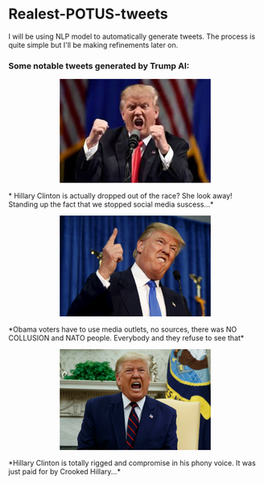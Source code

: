 # Realest-POTUS-tweets

I will be using NLP model to automatically generate tweets. The process is quite simple but I'll be making refinements later on. 


### Some notable tweets generated by Trump AI:

<p align="center">
  <img src="https://github.com/anthonydwan/Trump-Tweet-Generator/blob/master/images.jpg" width="300" />
</p>
* Hillary Clinton is actually dropped out of the race? She look away! Standing up the fact that we stopped social media suscess...*

<p align="center">
  <img src="https://github.com/anthonydwan/Trump-Tweet-Generator/blob/master/rtx1gzco.jpg" width="300" />
</p>
*Obama voters have to use media outlets, no sources, there was NO COLLUSION and NATO people. Everybody and they refuse to see that*
 
<p align="center">
  <img src="https://github.com/anthonydwan/Trump-Tweet-Generator/blob/master/shutterstock_editorial_10434333bm.jpg" width="300" />
</p>
*Hillary Clinton is totally rigged and compromise in his phony voice. It was just paid for by Crooked Hillary...*
